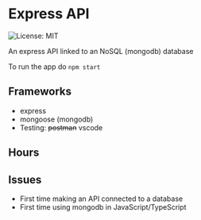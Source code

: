 # Express API

![License: MIT](https://img.shields.io/badge/License-MIT-blue.svg)

An express API linked to an NoSQL (mongodb) database

To run the app do `npm start`



## Frameworks

* express
* mongoose (mongodb)
* Testing: ~~postman~~ vscode

## Hours



## Issues

* First time making an API connected to a database
* First time using mongodb in JavaScript/TypeScript

